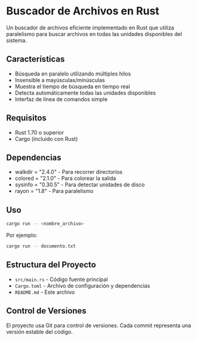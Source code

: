 # Buscador de Archivos en Rust

Un buscador de archivos eficiente implementado en Rust que utiliza paralelismo para buscar archivos en todas las unidades disponibles del sistema.

## Características

- Búsqueda en paralelo utilizando múltiples hilos
- Insensible a mayúsculas/minúsculas
- Muestra el tiempo de búsqueda en tiempo real
- Detecta automáticamente todas las unidades disponibles
- Interfaz de línea de comandos simple

## Requisitos

- Rust 1.70 o superior
- Cargo (incluido con Rust)

## Dependencias

- walkdir = "2.4.0" - Para recorrer directorios
- colored = "2.1.0" - Para colorear la salida
- sysinfo = "0.30.5" - Para detectar unidades de disco
- rayon = "1.8" - Para paralelismo

## Uso

```bash
cargo run -- <nombre_archivo>
```

Por ejemplo:
```bash
cargo run -- documento.txt
```

## Estructura del Proyecto

- `src/main.rs` - Código fuente principal
- `Cargo.toml` - Archivo de configuración y dependencias
- `README.md` - Este archivo

## Control de Versiones

El proyecto usa Git para control de versiones. Cada commit representa una versión estable del código.
